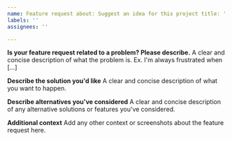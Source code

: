 ```yaml
---
name: Feature request about: Suggest an idea for this project title: ''
labels: ''
assignees: ''

---
```


**Is your feature request related to a problem? Please describe.**
A clear and concise description of what the problem is. Ex. I'm always frustrated when […]

**Describe the solution you'd like**
A clear and concise description of what you want to happen.

**Describe alternatives you've considered**
A clear and concise description of any alternative solutions or features you've considered.

**Additional context**
Add any other context or screenshots about the feature request here.
